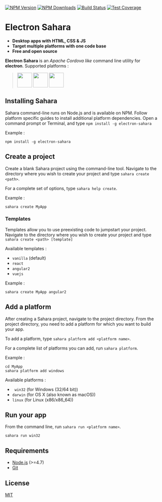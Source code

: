 [![NPM Version][npm-image]][npm-url]
[![NPM Downloads][downloads-image]][downloads-url]
[![Build Status][travis-image]][travis-url]
[![Test Coverage][coveralls-image]][coveralls-url]

# Electron Sahara

 - **Desktop apps with HTML, CSS & JS** 
 - **Target multiple platforms with one code base** 
 - **Free and open source**
 
**Electron Sahara** is an *Apache Cordova like* command line utility for **electron**. 
Supported platforms :

> <img src="https://upload.wikimedia.org/wikipedia/commons/3/35/Tux.svg" width="48"> <img src="https://upload.wikimedia.org/wikipedia/commons/b/bb/OS_X_El_Capitan_logo.svg" width="48"> <img src="https://upload.wikimedia.org/wikipedia/commons/5/5f/Windows_logo_-_2012.svg" width="48">

## Installing Sahara

Sahara command-line runs on Node.js and is available on NPM. Follow platform specific guides to install additional platform dependencies. Open a command prompt or Terminal, and type ``npm install -g electron-sahara``

Example :
```
npm install -g electron-sahara
```

## Create a project

Create a blank Sahara project using the command-line tool. Navigate to the directory where you wish to create your project and type ``sahara create <path>``.

For a complete set of options, type ``sahara help create``.

Example :
```
sahara create MyApp
```

### Templates

Templates allow you to use preexisting code to jumpstart your project. Navigate to the directory where you wish to create your project and type ``sahara create <path> [template]``

Available templates :

-  `` vanilla `` (default)
-  `` react ``
-  `` angular2 ``
-  `` vuejs ``

Example :
```
sahara create MyApp angular2
```

## Add a platform

After creating a Sahara project, navigate to the project directory. From the project directory, you need to add a platform for which you want to build your app.

To add a platform, type ``sahara platform add <platform name>``.

For a complete list of platforms you can add, run ``sahara platform``.

Example :
```
cd MyApp
sahara platform add windows
```
Available platforms :

-  `` win32`` (for Windows (32/64 bit))
-  `` darwin `` (for OS X (also known as macOS))
-  `` linux `` (for Linux (x86/x86_64))

## Run your app

From the command line, run ``sahara run <platform name>``.

`` sahara run win32 ``

## Requirements

 - [Node.js](https://nodejs.org/en/download/) (>=4.7)
 - [Git](https://git-scm.com/downloads)

 ## License

[MIT](LICENSE)

[npm-image]: https://img.shields.io/npm/v/@virtuoworks/electron-sahara.svg
[npm-url]: https://www.npmjs.com/package/@virtuoworks/electron-sahara
[downloads-image]: https://img.shields.io/npm/dm/@virtuoworks/electron-sahara.svg
[downloads-url]: https://www.npmjs.com/package/@virtuoworks/electron-sahara
[travis-image]: https://api.travis-ci.org/VirtuoWorks/electron-sahara.svg?branch=master
[travis-url]: https://travis-ci.org/VirtuoWorks/electron-sahara.svg
[coveralls-image]: https://coveralls.io/repos/github/VirtuoWorks/electron-sahara/badge.svg?branch=master
[coveralls-url]: https://coveralls.io/github/VirtuoWorks/electron-sahara?branch=master